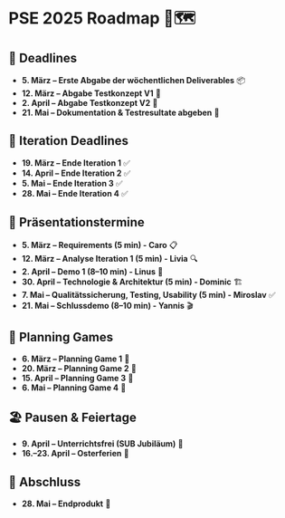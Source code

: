 # PSE 2025 Roadmap 📍🗺️

## 📅 Deadlines
- **5. März – Erste Abgabe der wöchentlichen Deliverables** 📦
- **12. März – Abgabe Testkonzept V1** 📑
- **2. April – Abgabe Testkonzept V2** 📑
- **21. Mai – Dokumentation & Testresultate abgeben** 📑

## 🔄 Iteration Deadlines
- **19. März – Ende Iteration 1** ✅
- **14. April – Ende Iteration 2** ✅
- **5. Mai – Ende Iteration 3** ✅
- **28. Mai – Ende Iteration 4** ✅

## 🎤 Präsentationstermine
- **5. März – Requirements (5 min) - Caro** 📋
- **12. März – Analyse Iteration 1 (5 min) - Livia** 🔍
- **2. April – Demo 1 (8–10 min) - Linus** 🚀
- **30. April – Technologie & Architektur (5 min) - Dominic** 🏗️
- **7. Mai – Qualitätssicherung, Testing, Usability (5 min) - Miroslav** ✅
- **21. Mai – Schlussdemo (8–10 min) - Yannis** 🎬

## 🎲 Planning Games
- **6. März – Planning Game 1** 🎲
- **20. März – Planning Game 2** 🎲
- **15. April – Planning Game 3** 🎲
- **6. Mai – Planning Game 4** 🎲

## 🏖️ Pausen & Feiertage
- **9. April – Unterrichtsfrei (SUB Jubiläum)** 🎉
- **16.–23. April – Osterferien** 🐰

## 🚀 Abschluss
- **28. Mai – Endprodukt** 🎯
